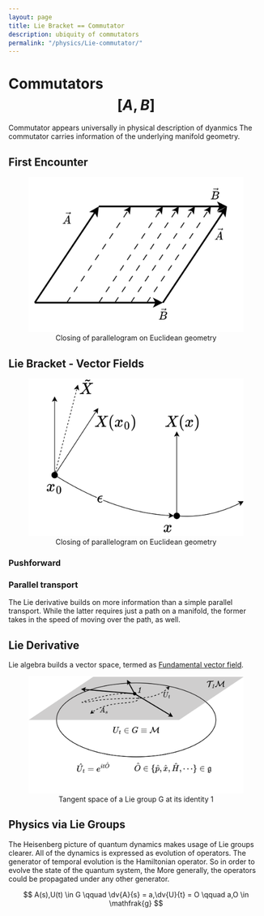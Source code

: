 ```yaml
---
layout: page
title: Lie Bracket == Commutator
description: ubiquity of commutators
permalink: "/physics/Lie-commutator/"
---
```


# Commutators $$[A,B]$$
Commutator appears universally in physical description of dyanmics 
The commutator carries information of the underlying manifold geometry.

## First Encounter
<figure align="center"> 
<img src="/physics/Lie/parallelogram.png" width="500"> 
<figcaption>Closing of parallelogram on Euclidean geometry</figcaption>
</figure>

## Lie Bracket - Vector Fields
<figure align="center"> 
<img src="/physics/Lie/LieBracket.png" width="1000"> 
<figcaption>Closing of parallelogram on Euclidean geometry</figcaption>
</figure>

### Pushforward

### Parallel transport
The Lie derivative builds on more information than a simple parallel transport.
While the latter requires just a path on a manifold, the former takes in the speed of moving over the path, as well.

## Lie Derivative
Lie algebra builds a vector space, termed as [Fundamental vector field](https://en.wikipedia.org/wiki/Fundamental_vector_field).

<figure align="center"> 
<img src="/physics/Lie/TeM.png" width="1000"> 
<figcaption>Tangent space of a Lie group G at its identity 1</figcaption>
</figure>

## Physics via Lie Groups
The Heisenberg picture of quantum dynamics makes usage of Lie groups clearer.
All of the dynamics is expressed as evolution of operators.
The generator of temporal evolution is the Hamiltonian operator. So in order to evolve the state of the quantum system, the 
More generally, the operators could be propagated under any other generator.

$$
A(s),U(t) \in G \qquad \dv{A}{s} = a,\dv{U}{t} = O \qquad a,O \in \mathfrak{g} 
$$
